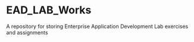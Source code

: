 # EAD_LAB_Works
A repository for storing Enterprise Application Development Lab exercises and assignments
